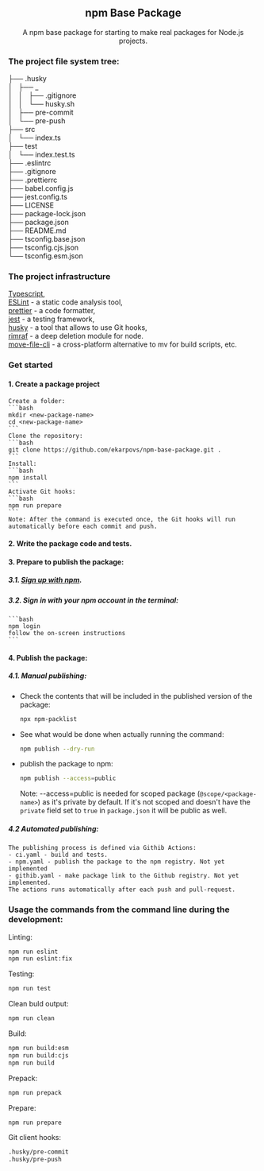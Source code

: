 <div align="center">

## npm Base Package

A npm base package for starting to make real packages for Node.js projects.

</div>


### The project file system tree:

├── .husky  
│   ├── _  
│   │   ├── .gitignore  
│   │   └── husky.sh  
│   ├── pre-commit  
│   └── pre-push  
├── src  
│   └── index.ts  
├── test  
│   └── index.test.ts  
├── .eslintrc  
├── .gitignore  
├── .prettierrc  
├── babel.config.js  
├── jest.config.ts  
├── LICENSE  
├── package-lock.json  
├── package.json  
├── README.md  
├── tsconfig.base.json  
├── tsconfig.cjs.json  
└── tsconfig.esm.json  

### The project infrastructure

[Typescript](http://www.typescriptlang.org/),  
[ESLint](https://www.npmjs.com/package/eslint) - a static code analysis tool,     
[prettier](https://www.npmjs.com/package/prettier) - a code formatter,  
[jest](https://www.npmjs.com/package/jest) - a testing framework,  
[husky](https://www.npmjs.com/package/husky) - a tool that allows to use Git hooks,  
[rimraf](https://www.npmjs.com/package/rimraf) - a deep deletion module for node.  
[move-file-cli](https://www.npmjs.com/package/move-file-cli) - a cross-platform alternative to mv for build scripts, etc.  

### Get started
#### 1. Create a package project

    Create a folder:
    ```bash
    mkdir <new-package-name>
    cd <new-package-name>
    ```
    Clone the repository:
    ```bash
    git clone https://github.com/ekarpovs/npm-base-package.git .
    ```
    Install:
    ```bash
    npm install
    ```
    Activate Git hooks:
    ```bash
    npm run prepare
    ```
    Note: After the command is executed once, the Git hooks will run automatically before each commit and push.

#### 2. Write the package code and tests.
#### 3. Prepare to publish the package: 
##### 3.1. [Sign up with npm](https://www.npmjs.com/signup).
##### 3.2. Sign in with your npm account in the terminal:
    ```bash
    npm login 
    follow the on-screen instructions
    ```
#### 4. Publish the package:
##### 4.1. Manual publishing:
 - Check the contents that will be included in the published version of the package:
    ```bash
    npx npm-packlist
    ```
 - See what would be done when actually running the command:
    ```bash
    npm publish --dry-run
    ```
 - publish the package to npm:
    ```bash
    npm publish --access=public
    ```
    Note: --access=public is needed for scoped package (`@scope/<package-name>`) as it's private by default. If it's not scoped and doesn't have the `private` field set to `true` in `package.json` it will be public as well.
##### 4.2 Automated publishing:
    The publishing process is defined via Githib Actions:
    - ci.yaml - build and tests.
    - npm.yaml - publish the package to the npm registry. Not yet implemented
    - githib.yaml - make package link to the Github registry. Not yet implemented.
    The actions runs automatically after each push and pull-request.

### Usage the commands from the command line during the development:

Linting:
```bash
npm run eslint
npm run eslint:fix
```
Testing:
```bash
npm run test
```
Clean buld output:
```bash
npm run clean
```
Build:
```bash
npm run build:esm
npm run build:cjs
npm run build
```
Prepack:
```bash
npm run prepack
```
Prepare:
```bash
npm run prepare
```
Git client hooks:
```bash
.husky/pre-commit
.husky/pre-push
```
